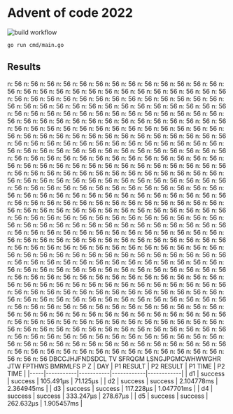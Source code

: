 # Advent of code 2022
![build workflow](https://github.com/rickardenglund/aoc2022/actions/workflows/build.yaml/badge.svg)

``` bash
go run cmd/main.go
```

## Results
n: 56
n: 56
n: 56
n: 56
n: 56
n: 56
n: 56
n: 56
n: 56
n: 56
n: 56
n: 56
n: 56
n: 56
n: 56
n: 56
n: 56
n: 56
n: 56
n: 56
n: 56
n: 56
n: 56
n: 56
n: 56
n: 56
n: 56
n: 56
n: 56
n: 56
n: 56
n: 56
n: 56
n: 56
n: 56
n: 56
n: 56
n: 56
n: 56
n: 56
n: 56
n: 56
n: 56
n: 56
n: 56
n: 56
n: 56
n: 56
n: 56
n: 56
n: 56
n: 56
n: 56
n: 56
n: 56
n: 56
n: 56
n: 56
n: 56
n: 56
n: 56
n: 56
n: 56
n: 56
n: 56
n: 56
n: 56
n: 56
n: 56
n: 56
n: 56
n: 56
n: 56
n: 56
n: 56
n: 56
n: 56
n: 56
n: 56
n: 56
n: 56
n: 56
n: 56
n: 56
n: 56
n: 56
n: 56
n: 56
n: 56
n: 56
n: 56
n: 56
n: 56
n: 56
n: 56
n: 56
n: 56
n: 56
n: 56
n: 56
n: 56
n: 56
n: 56
n: 56
n: 56
n: 56
n: 56
n: 56
n: 56
n: 56
n: 56
n: 56
n: 56
n: 56
n: 56
n: 56
n: 56
n: 56
n: 56
n: 56
n: 56
n: 56
n: 56
n: 56
n: 56
n: 56
n: 56
n: 56
n: 56
n: 56
n: 56
n: 56
n: 56
n: 56
n: 56
n: 56
n: 56
n: 56
n: 56
n: 56
n: 56
n: 56
n: 56
n: 56
n: 56
n: 56
n: 56
n: 56
n: 56
n: 56
n: 56
n: 56
n: 56
n: 56
n: 56
n: 56
n: 56
n: 56
n: 56
n: 56
n: 56
n: 56
n: 56
n: 56
n: 56
n: 56
n: 56
n: 56
n: 56
n: 56
n: 56
n: 56
n: 56
n: 56
n: 56
n: 56
n: 56
n: 56
n: 56
n: 56
n: 56
n: 56
n: 56
n: 56
n: 56
n: 56
n: 56
n: 56
n: 56
n: 56
n: 56
n: 56
n: 56
n: 56
n: 56
n: 56
n: 56
n: 56
n: 56
n: 56
n: 56
n: 56
n: 56
n: 56
n: 56
n: 56
n: 56
n: 56
n: 56
n: 56
n: 56
n: 56
n: 56
n: 56
n: 56
n: 56
n: 56
n: 56
n: 56
n: 56
n: 56
n: 56
n: 56
n: 56
n: 56
n: 56
n: 56
n: 56
n: 56
n: 56
n: 56
n: 56
n: 56
n: 56
n: 56
n: 56
n: 56
n: 56
n: 56
n: 56
n: 56
n: 56
n: 56
n: 56
n: 56
n: 56
n: 56
n: 56
n: 56
n: 56
n: 56
n: 56
n: 56
n: 56
n: 56
n: 56
n: 56
n: 56
n: 56
n: 56
n: 56
n: 56
n: 56
n: 56
n: 56
n: 56
n: 56
n: 56
n: 56
n: 56
n: 56
n: 56
n: 56
n: 56
n: 56
n: 56
n: 56
n: 56
n: 56
n: 56
n: 56
n: 56
n: 56
n: 56
n: 56
n: 56
n: 56
n: 56
n: 56
n: 56
n: 56
n: 56
n: 56
n: 56
n: 56
n: 56
n: 56
n: 56
n: 56
n: 56
n: 56
n: 56
n: 56
n: 56
n: 56
n: 56
n: 56
n: 56
n: 56
n: 56
n: 56
n: 56
n: 56
n: 56
n: 56
n: 56
n: 56
n: 56
n: 56
n: 56
n: 56
n: 56
n: 56
n: 56
n: 56
n: 56
n: 56
n: 56
n: 56
n: 56
n: 56
n: 56
n: 56
n: 56
n: 56
n: 56
n: 56
n: 56
n: 56
n: 56
n: 56
n: 56
n: 56
n: 56
n: 56
n: 56
n: 56
n: 56
n: 56
n: 56
n: 56
n: 56
n: 56
n: 56
n: 56
n: 56
n: 56
n: 56
n: 56
n: 56
n: 56
n: 56
n: 56
n: 56
n: 56
n: 56
n: 56
n: 56
n: 56
n: 56
n: 56
n: 56
n: 56
n: 56
n: 56
n: 56
n: 56
n: 56
n: 56
n: 56
n: 56
n: 56
n: 56
n: 56
n: 56
n: 56
n: 56
n: 56
n: 56
n: 56
n: 56
n: 56
n: 56
n: 56
n: 56
n: 56
n: 56
n: 56
n: 56
n: 56
n: 56
n: 56
n: 56
n: 56
n: 56
n: 56
n: 56
n: 56
n: 56
n: 56
n: 56
n: 56
n: 56
n: 56
n: 56
n: 56
n: 56
n: 56
n: 56
n: 56
n: 56
n: 56
n: 56
n: 56
n: 56
n: 56
n: 56
n: 56
n: 56
n: 56
n: 56
n: 56
n: 56
n: 56
n: 56
n: 56
n: 56
n: 56
n: 56
n: 56
n: 56
n: 56
n: 56
n: 56
n: 56
n: 56
n: 56
n: 56
n: 56
n: 56
n: 56
n: 56
n: 56
n: 56
n: 56
n: 56
n: 56
n: 56
n: 56
n: 56
n: 56
n: 56
n: 56
n: 56
n: 56
n: 56
n: 56
n: 56
n: 56
n: 56
n: 56
n: 56
n: 56
n: 56
n: 56
n: 56
n: 56
n: 56
n: 56
n: 56
n: 56
n: 56
n: 56
n: 56
n: 56
n: 56
n: 56
n: 56
n: 56
n: 56
n: 56
n: 56
n: 56
n: 56
n: 56
n: 56
n: 56
n: 56
n: 56
n: 56
n: 56
n: 56
DBCCJHJFNDSDCL
TV
SFRQGM
LSNGJPGMCWHWWGHR
JTW
FPTHWS
BMRMLFS
P
Z
| DAY | P1 RESULT | P2 RESULT |  P1 TIME   |  P2 TIME   |
|-----|-----------|-----------|------------|------------|
| d1  | success   | success   | 105.491µs  | 71.125µs   |
| d2  | success   | success   | 2.104778ms | 2.364945ms |
| d3  | success   | success   | 117.228µs  | 1.047701ms |
| d4  | success   | success   | 333.247µs  | 278.67µs   |
| d5  | success   | success   | 262.632µs  | 1.905457ms |
